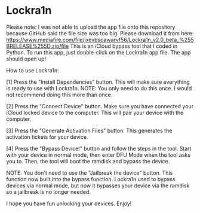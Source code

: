 # Lockra1n

Please note: I was not able to upload the app file onto this repository because GitHub said the file size was too big.
Please download it from here: https://www.mediafire.com/file/jxevbsoawarvf56/Lockra1n_v2.0_beta_%255BRELEASE%255D.zip/file
This is an iCloud bypass tool that I coded in Python. To run this app, just double-click on the Lockra1n app file. 
The app should open up! 

How to use Lockra1n: 

[1] Press the "Install Dependencies" button. This will make sure everything is ready to use with Lockra1n. NOTE: You only need to do this once. I would not recommend doing this more than once.

[2] Press the "Connect Device" button. Make sure you have connected your iCloud locked device to the computer. This will pair your device with the computer.

[3] Press the "Generate Activation Files" button. This generates the activation tickets for your device.

[4] Press the "Bypass Device!" button and follow the steps in the tool. Start with your device in normal mode, then enter DFU Mode when the tool asks you to. Then, the tool will boot the ramdisk and bypass the device.

NOTE: You don't need to use the "Jailbreak the device" button. This function now built into the bypass function. Lockra1n used to bypass devices via normal mode, but now it bypasses your device via the ramdisk so a jailbreak is no longer needed.

I hope you have fun unlocking your devices.
Enjoy!
